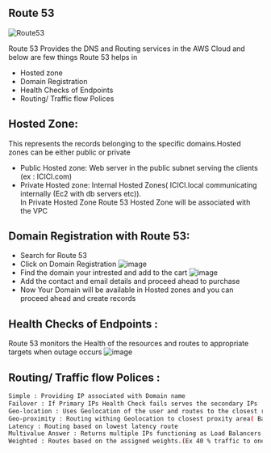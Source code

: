 ## Route 53
![Route53](https://user-images.githubusercontent.com/113619300/208885194-4a8c44b1-6a05-4e0e-a2eb-825e68dac808.png)


Route 53 Provides the DNS and Routing services in the AWS Cloud and below are few things Route 53 helps in 

* Hosted zone 
* Domain Registration 
* Health Checks of Endpoints
* Routing/ Traffic flow Polices 

## Hosted Zone:
This represents the records belonging to the specific domains.Hosted zones can be either public or private

* Public Hosted zone: Web server in the public subnet serving the clients (ex : ICICI.com)
* Private Hosted zone: Internal Hosted Zones( ICICI.local communicating internally (Ec2 with db servers etc)).<br>
In Private Hosted Zone Route 53 Hosted Zone will be associated with the VPC 


## Domain Registration with Route 53:

* Search for Route 53 <br>
* Click on Domain Registration
 ![image](https://user-images.githubusercontent.com/113619300/208888753-a57c1038-f7c7-4ac7-8cfe-3c97219a5253.png)
* Find the domain your intrested and add to the cart
![image](https://user-images.githubusercontent.com/113619300/208889096-cdc53c71-57b1-4892-82da-47513e11eb00.png)
* Add the contact and email details and proceed ahead to purchase
* Now Your Domain will be available in Hosted zones and you can proceed ahead and create records 

## Health Checks of Endpoints :
Route 53 monitors the Health of the resources and routes to appropriate targets when outage occurs 
![image](https://user-images.githubusercontent.com/113619300/208892839-79447ca6-2dcc-4776-9161-bed6acad378a.png)




## Routing/ Traffic flow Polices : 

```sh
Simple : Providing IP associated with Domain name
Failover : If Primary IPs Health Check fails serves the secondary IPs
Geo-location : Uses Geolocation of the user and routes to the closest region
Geo-proximity : Routing withing Geolocation to closest proxity area( Basically Closest area in geographic location)
Latency : Routing based on lowest latency route 
Multivalue Answer : Returns multiple IPs functioning as Load Balancers
Weighted : Routes based on the assigned weights.(Ex 40 % traffic to one record and remaining 60% to other record.)
```
